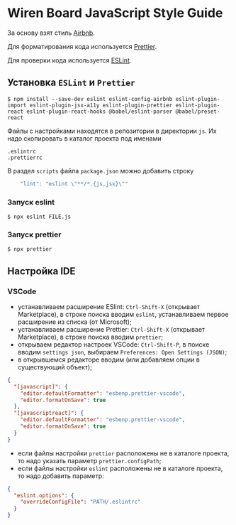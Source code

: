 Wiren Board JavaScript Style Guide
==============================

За основу взят стиль [Airbnb](https://airbnb.io/javascript/).

Для форматирования кода используется [Prettier](https://prettier.io/).

Для проверки кода используется [ESLint](https://eslint.org/).


Установка `ESLint` и `Prettier`
-------------

```console
$ npm install --save-dev eslint eslint-config-airbnb eslint-plugin-import eslint-plugin-jsx-a11y eslint-plugin-prettier eslint-plugin-react eslint-plugin-react-hooks @babel/eslint-parser @babel/preset-react
```

Файлы с настройками находятся в репозитории в директории `js`.
Их надо скопировать в каталог проекта под именами
```
.eslintrc
.prettierrc
```

В раздел `scripts` файла `package.json` можно добавить строку

```js
    "lint": "eslint \"**/*.{js,jsx}\""
```

### Запуск eslint

```console
$ npx eslint FILE.js
```

### Запуск prettier

```console
$ npx prettier
```


Настройка IDE
-------------

### VSCode

 * устанавливаем расширение ESlint: `Ctrl-Shift-X` (открывает Marketplace), в строке поиска вводим `eslint`,
   устанавливаем первое расширение из списка (от Microsoft);
 * устанавливаем расширение Prettier: `Ctrl-Shift-X` (открывает Marketplace), в строке поиска вводим `prettier`;
 * открываем редактор настроек VSCode: `Ctrl-Shift-P`, в поиске вводим `settings json`,
   выбираем `Preferences: Open Settings (JSON)`;
 * в открывшемся редакторе вводим (или добавляем опции в существующий объект);
```json
{
  "[javascript]": {
    "editor.defaultFormatter": "esbenp.prettier-vscode",
    "editor.formatOnSave": true
  },
  "[javascriptreact]": {
    "editor.defaultFormatter": "esbenp.prettier-vscode",
    "editor.formatOnSave": true
  }
}
```

 * если файлы настройки `prettier` расположены не в каталоге проекта, то надо указать параметр `prettier.configPath`;
 * если файлы настройки `eslint` расположены не в каталоге проекта, то надо добавить параметр:
 
```json
{
  "eslint.options": { 
    "overrideConfigFile": "PATH/.eslintrc"
  }
}
``` 


